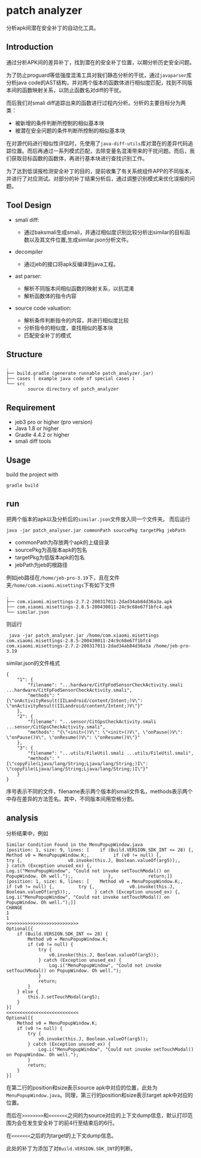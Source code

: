 # patch analyzer

分析apk间潜在安全补丁的自动化工具。

## Introduction

通过分析APK间的差异补丁，找到潜在的安全补丁位置，以期分析历史安全问题。


为了防止proguard等低强度混淆工具对我们静态分析的干扰，通过`javaparser`库分析java code的AST结构，并对两个版本的函数体进行相似度匹配，找到不同版本间的函数映射关系，以防止函数名对diff的干扰。

而后我们对smali diff追踪出来的函数进行过程内分析。分析的主要目标分为两类：
- 被新增的条件判断所控制的相似基本块
- 被潜在安全问题的条件判断所控制的相似基本块


在对源代码进行相似性评估时，先使用了`java-diff-utils`库对潜在的差异代码追踪位置。而后再通过一系列模式匹配，去除变量名混淆带来的干扰问题。而后，我们获取目标函数的函数体，再进行基本块进行查找识别工作。

为了达到低误报检测安全补丁的目的，提前收集了有关系统组件APP的不同版本，并进行了对应测试。对部分的补丁结果分析后，通过调整识别模式来优化误报的问题。

## Tool Design


- smali diff:
    - 通过baksmali生成smali，并通过相似度识别比较分析出similar的目标函数以及其文件位置,生成similar.json分析文件。

- decompiler
    - 通过jeb的接口将apk反编译到java工程。

- ast parser:
    - 解析不同版本间相似函数的映射关系，以抗混淆
    - 解析函数体的指令内容
    
- source code valuation:
    - 解析条件判断指令的内容，并进行相似度比较
    - 分析指令的相似度，查找相似的基本块
    - 匹配安全补丁的模式


## Structure
```
.
├── build.gradle (generate runnable patch_analyzer.jar)
├── cases ( example java code of special cases )
└── src
        source directory of patch_analyzer
```

## Requirement

- jeb3 pro or higher (pro version)
- Java 1.8 or higher
- Gradle 4.4.2 or higher
- smali diff tools 

## Usage
build the project with
```
gradle build
```

## run

把两个版本的apk以及分析后的`similar.json`文件放入同一个文件夹。
而后运行
```
java -jar patch_analyser.jar commonPath sourcePkg targetPkg jebPath
```
- commonPath为存放两个apk的上级目录
- sourcePkg为高版本apk的包名
- targetPkg为低版本apk的包名
- jebPath为jeb的根路径

例如jeb路径在`/home/jeb-pro-3.19`下，且在文件夹`/home/com.xiaomi.misettings`下有如下文件
```
.
├── com.xiaomi.misettings-2.7.2-200317011-2dad34ab84d36a3a.apk
├── com.xiaomi.misettings-2.8.5-200430011-24c9c68e67f1bfc4.apk
└── similar.json
```
则运行
```
 java -jar patch_analyser.jar /home/com.xiaomi.misettings  com.xiaomi.misettings-2.8.5-200430011-24c9c68e67f1bfc4 com.xiaomi.misettings-2.7.2-200317011-2dad34ab84d36a3a /home/jeb-pro-3.19
```

similar.json的文件格式
```
{
	"1": {
		"filename": "...hardware/CitFpFodSensorCheckActivity.smali ...hardware/CitFpFodSensorCheckActivity.smali",
		"methods": "{\"onActivityResult(IILandroid/content/Intent;)V\": \"onActivityResult(IILandroid/content/Intent;)V\"}"
	},
	"2": {
		"filename": "...sensor/CitGpsCheckActivity.smali ...sensor/CitGpsCheckActivity.smali",
		"methods": "{\"<init>()V\": \"<init>()V\", \"onPause()V\": \"onPause()V\", \"onResume()V\": \"onResume()V\"}"
	},
	"3": {
		"filename": "...utils/FileUtil.smali ...utils/FileUtil.smali",
		"methods": "{\"copyFile(Ljava/lang/String;Ljava/lang/String;)I\": \"copyFile(Ljava/lang/String;Ljava/lang/String;)I\"}"
	}
}
```
序号表示不同的文件，filename表示两个版本的smali文件名，methods表示两个中存在差异的方法签名。其中，不同版本间用空格分割。


## analysis
分析结果中，例如
```
Similar Condition Found in the MenuPopupWindow.java
[position: 1, size: 9, lines: [    if (Build.VERSION.SDK_INT <= 28) {,         Method v0 = MenuPopupWindow.K;,         if (v0 != null) {,             try {,                 v0.invoke(this.J, Boolean.valueOf(arg5));,             } catch (Exception unused_ex) {,                 Log.i("MenuPopupWindow", "Could not invoke setTouchModal() on PopupWindow. Oh well.");,             },             return;]]
[position: 1, size: 6, lines: [    Method v0 = MenuPopupWindow.K;,     if (v0 != null) {,         try {,             v0.invoke(this.J, Boolean.valueOf(arg5));,         } catch (Exception unused_ex) {,             Log.i("MenuPopupWindow", "Could not invoke setTouchModal() on PopupWindow. Oh well.");]]
CHANGE
1
1
>>>>>>>>>>>>>>>>>>>>>>>>>>>
Optional[{
    if (Build.VERSION.SDK_INT <= 28) {
        Method v0 = MenuPopupWindow.K;
        if (v0 != null) {
            try {
                v0.invoke(this.J, Boolean.valueOf(arg5));
            } catch (Exception unused_ex) {
                Log.i("MenuPopupWindow", "Could not invoke setTouchModal() on PopupWindow. Oh well.");
            }
            return;
        }
    } else {
        this.J.setTouchModal(arg5);
    }
}]
<<<<<<<<<<<<<<<<<<<<<<<<<<<
Optional[{
    Method v0 = MenuPopupWindow.K;
    if (v0 != null) {
        try {
            v0.invoke(this.J, Boolean.valueOf(arg5));
        } catch (Exception unused_ex) {
            Log.i("MenuPopupWindow", "Could not invoke setTouchModal() on PopupWindow. Oh well.");
        }
        return;
    }
}]
```
在第二行的position和size表示source apk中对应的位置，此处为`MenuPopupWindow.java`。同理，第三行的position和size表示target apk中对应的位置。

而后在`>>>>>>>>`和`<<<<<<<`之间的为source对应的上下文dump信息，默认打印范围为会在发生安全补丁的前4行至结束后的6行。

在`<<<<<<<`之后的为target的上下文dump信息。

此处的补丁为添加了对`Build.VERSION.SDK_INT`的判断。